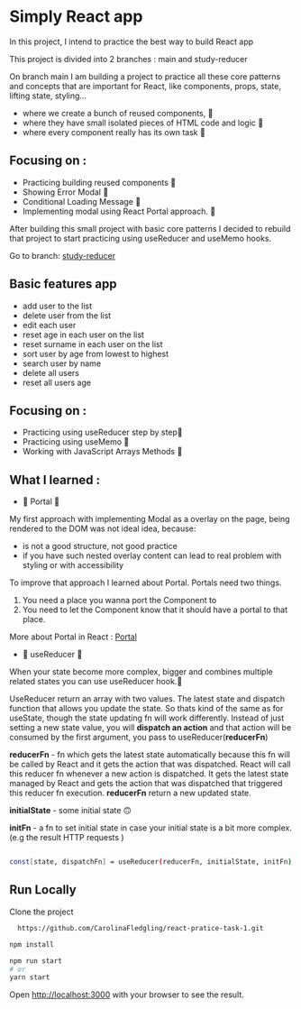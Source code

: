 # Simply React app

In  this project, I intend to practice the best way to build React app

This project is divided into 2 branches : main and study-reducer

On branch main I am building a project to practice all these core patterns and concepts that are important for React,
like components, props, state, lifting state, styling…

- where we create a bunch of reused components, 🚀
- where they have small isolated pieces of HTML code and logic 🚀
- where every component really has its own task 🚀

## Focusing on :

- Practicing building reused components 🚀
- Showing Error Modal 🚀
- Conditional Loading Message 🚀
- Implementing modal using React Portal approach. 🚀


After building this small project with basic core patterns I decided to rebuild that 
project to start practicing using useReducer and useMemo hooks.

Go to branch:  [study-reducer](https://github.com/CarolinaFledgling/react-pratice-task-1/tree/study-reducer)

## Basic features app

- add user to the list 
- delete user from the list 
- edit each user
- reset age in each user on the list
- reset surname in each user on the list
- sort user by age from lowest to highest
- search user by name 
- delete all users
- reset all users age 

## Focusing on :

- Practicing using useReducer step by step🚀
- Practicing using useMemo 🚀
- Working with JavaScript Arrays Methods 🚀



## What I learned :

- 🚩 Portal 🤔

My first approach with implementing Modal as a overlay on the page,
being rendered to the DOM was not ideal idea, because:

- is not a good structure, not good practice
- if you have such nested overlay content can lead to real problem with styling or with accessibility


To improve that approach I learned about Portal. 
Portals need two things.

1. You need a place you wanna port the Component to 
2. You need to let the Component know that it should have a portal to that place. 

More about Portal in React : [Portal](https://reactjs.org/docs/portals.html#gatsby-focus-wrapper)


- 🚩 useReducer 🤔

When your state become more complex, bigger and combines multiple related states you can use useReducer hook.😬

UseReducer return an array with two values. The latest state and dispatch function that allows you update the state.
So thats kind of the same as for useState, though the state updating fn will work differently.
Instead of just setting a new state value, you will **dispatch an action** and that action will be consumed by the first argument,
you pass to useReducer(**reducerFn**)

**reducerFn** - fn which gets the latest state automatically because this fn will be called by React and it gets the action that was dispatched.
React will call this reducer fn whenever a new action is dispatched. It gets the latest state managed by React and gets the action that was dispatched that triggered this reducer fn execution. **reducerFn** return a new updated state. 


**initialState** - some initial state 🙃

**initFn** - a fn to set initial state in case your initial state is a bit more complex. (e.g the result HTTP requests )


```bash

const[state, dispatchFn] = useReducer(reducerFn, initialState, initFn)


```

## Run Locally

Clone the project

```bash
  https://github.com/CarolinaFledgling/react-pratice-task-1.git
```

```bash
npm install

npm run start
# or
yarn start

```

Open [http://localhost:3000](http://localhost:3000) with your browser to see the result.
